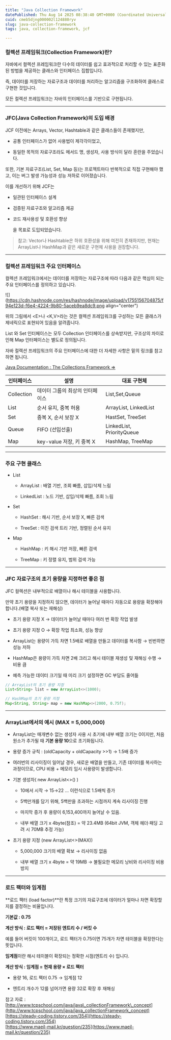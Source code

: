 ```yaml
---
title: "Java Collection Framework"
datePublished: Thu Aug 14 2025 08:38:40 GMT+0000 (Coordinated Universal Time)
cuid: cmeb5djng000002l124880ryv
slug: java-collection-framework
tags: java, collection-framework, jcf

---
```


### 컬렉션 프레임워크(Collection Framework)란?

자바에서 컬렉션 프레임워크란 다수의 데이터를 쉽고 효과적으로 처리할 수 있는 표준화된 방법을 제공하는 클래스와 인터페이스 집합입니다.

즉, 데이터를 저장하는 자료구조과 데이터를 처리하는 알고리즘을 구조화하여 클래스로 구현한 것입니다.

모든 컬렉션 프레임워크는 자바의 인터페이스를 기반으로 구현됩니다.

---

### JFC(Java Collection Framework)의 도입 배경

JCF 이전에는 Arrays, Vector, Hashtable과 같은 클래스들이 존재했지만,

* 공통 인터페이스가 없어 사용법이 제각각이었고,
    
* 동일한 목적의 자료구조라도 메서드 명, 생성자, 사용 방식이 달라 혼란을 주었습니다.
    

또한, 기본 자료구조(List, Set, Map 등)는 프로젝트마다 반복적으로 직접 구현해야 했고, 이는 버그 발생 가능성과 성능 저하로 이어졌습니다.

이를 개선하기 위해 JCF는

* 일관된 인터페이스 설계
    
* 검증된 자료구조와 알고리즘 제공
    
* 코드 재사용성 및 호환성 향상
    
    을 목표로 도입되었습니다.
    

> 참고: Vector나 Hashtable은 하위 호환성을 위해 여전히 존재하지만, 현재는 ArrayList나 HashMap과 같은 새로운 구현체 사용을 권장합니다.

---

### 컬렉션 프레임워크 주요 인터페이스

컬렉션 프레임워크에서는 데이터를 저장하는 자료구조에 따라 다음과 같은 핵심이 되는 주요 인터페이스를 정의하고 있습니다.

![](https://cdn.hashnode.com/res/hashnode/image/upload/v1755156704875/f94e123d-f6e4-4224-9b80-5aceb9ea8dc9.png align="center")

위의 그림에서 &lt;E&gt;나 &lt;K,V&gt;라는 것은 컬렉션 프레임워크를 구성하는 모든 클래스가 제네릭으로 표현되어 있음을 알려줍니다.

List 와 Set 인터페이스는 모두 Collection 인터페이스를 상속받지만, 구조상의 차이로 인해 Map 인터페이스는 별도로 정의됩니다.

자바 컬렉션 프레임워크의 주요 인터페이스에 대한 더 자세한 사항은 밑의 링크를 참고하면 됩니다.

[Java Documentation : The Collections Framework =&gt;](https://docs.oracle.com/javase/8/docs/technotes/guides/collections/index.html)

| 인터페이스 | 설명 | 대표 구현체 |
| --- | --- | --- |
| Collection | 데이터 그룹의 최상의 인터페이스 | List,Set,Queue |
| List | 순서 유지, 중복 허용 | ArrayList, LinkedList |
| Set | 중복 X, 순서 보장 X | HastSet, TreeSet |
| Queue | FIFO (선입선출) | LinkedList, PriorityQueue |
| Map | key-value 저장, 키 중복 X | HashMap, TreeMap |

---

### 주요 구현 클래스

* List
    
    * ArrayList : 배열 기반, 조회 빠름, 삽입/삭제 느림
        
    * LinkedList : 노드 기반, 삽입/삭제 빠름, 조회 느림
        
* Set
    
    * HashSet : 해시 기반, 순서 보장 X, 빠른 검색
        
    * TreeSet : 이진 검색 트리 기반, 정렬된 순서 유지
        
* Map
    
    * HashMap : 키 해시 기반 저장, 빠른 검색
        
    * TreeMap : 키 정렬 유지, 범위 검색 가능
        

---

### JFC 자료구조의 초기 용량을 지정하면 좋은 점

JFC 컬렉션은 내부적으로 배열이나 해시 테이블을 사용합니다.

만약 초기 용량을 지정하지 않으면, 데이터가 늘어날 때마다 자동으로 용량을 확장해야합니다.(배열 복사 또는 재해싱)

* 초기 용량 지정 X → 데이터가 늘어날 때마다 여러 번 확장 작업 발생
    
* 초기 용량 지정 O → 확장 작업 최소화, 성능 향상
    
* ArrayList는 용량이 가득 차면 1.5배로 배열을 만들고 데이터를 복사함 → 빈번하면 성능 저하
    
* HashMap은 용량이 가득 차면 2배 크리고 해시 테이블 재생성 및 재해싱 수행 → 비용 큼
    
* 예측 가능한 데이터 크기일 때 미리 크기 설정하면 GC 부담도 줄어듦
    

```java
// ArrayList의 초기 용량 지정
List<String> list = new ArrayList<>(1000);

// HashMap의 초기 용량 지정
Map<String, String> map = new HashMap<>(2000, 0.75f);

```

---

### ArrayList에서의 예시 (MAX = 5,000,000)

* ArrayList는 매개변수 없는 생성자 사용 시 초기에 내부 배열 크기는 0이지만, 처음 원소가 추가될 때 **기본 용량 10**으로 초기화됩니다.
    
* 용량 증가 규칙 : (oldCapacity + oldCapacity &gt;&gt;1) → 1.5배 증가
    
* 여러번의 리사이징이 일어날 경우, 새로운 배열을 만들고, 기존 데이터를 복사하는 과정이므로, CPU 비용 + 메모리 임시 사용량이 발생합니다.
    
* 기본 생성자( new ArrayList&lt;&gt;() )
    
    * 10에서 시작 → 15→22 … 이런식으로 1.5배씩 증가
        
    * 5백만개를 담기 위해, 5백만을 초과하는 시점까지 계속 리사이징 진행
        
    * 마지막 증가 후 용량이 6,153,400까지 늘어날 수 있음.
        
    * 내부 배열 크기 x 4byte(참조) = 약 23.4MB (64bit JVM, 객체 헤더·패딩 고려 시 70MB 추정 가능)
        
* 초기 용량 지정 (new ArrayList&lt;&gt;(MAX))
    
    * 5,000,000 크기의 배열 확보 → 리사이징 없음
        
    * 내부 배열 크기 x 4byte = 약 19MB → 불필요한 메모리 낭비와 리사이징 비용 방지
        

---

### 로드 팩터와 임계점

**로드 팩터 (load factor)**란 특정 크기의 자료구조에 데이터가 얼마나 차면 확장할지를 결정하는 비율입니다.

**기본값 : 0.75**

**계산 방식 : 로드 팩터 = 저장된 엔트리 수 / 버킷 수**

예를 들어 버킷이 100개이고, 로드 팩터가 0.75이면 75개가 차면 테이블을 확장한다는 뜻입니다.

**임계점**이란 해시 테이블이 확장되는 정확한 시점(엔트리 수) 입니다.

**계산 방식 : 임계점 = 현재 용량 × 로드 팩터**

* 용량 16, 로드 팩터 0.75 → 임계점 12
    
* 엔트리 개수가 12를 넘어가면 용량 32로 확장 후 재해싱
    

참고 자료 : [http://www.tcpschool.com/java/java\_collectionFramework\_concept](http://www.tcpschool.com/java/java_collectionFramework_concept)  
[https://steady-coding.tistory.com/354](https://steady-coding.tistory.com/354)  
[https://www.maeil-mail.kr/question/235](https://www.maeil-mail.kr/question/235)